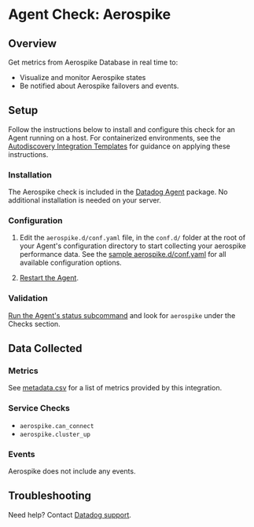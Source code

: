 # Agent Check: Aerospike

## Overview

Get metrics from Aerospike Database in real time to:

* Visualize and monitor Aerospike states
* Be notified about Aerospike failovers and events.

## Setup

Follow the instructions below to install and configure this check for an Agent running on a host. For containerized environments, see the [Autodiscovery Integration Templates][6] for guidance on applying these instructions.

### Installation

The Aerospike check is included in the [Datadog Agent][1] package.
No additional installation is needed on your server.

### Configuration

1. Edit the `aerospike.d/conf.yaml` file, in the `conf.d/` folder at the root of your Agent's configuration directory to start collecting your aerospike performance data. See the [sample aerospike.d/conf.yaml][1] for all available configuration options.

2. [Restart the Agent][2].

### Validation

[Run the Agent's status subcommand][3] and look for `aerospike` under the Checks section.

## Data Collected

### Metrics

See [metadata.csv][4] for a list of metrics provided by this integration.

### Service Checks

- `aerospike.can_connect`
- `aerospike.cluster_up`

### Events

Aerospike does not include any events.

## Troubleshooting

Need help? Contact [Datadog support][5].

[1]: https://github.com/DataDog/integrations-core/blob/master/aerospike/datadog_checks/aerospike/data/conf.yaml.example
[2]: https://docs.datadoghq.com/agent/guide/agent-commands/?tab=agentv6#start-stop-and-restart-the-agent
[3]: https://docs.datadoghq.com/agent/guide/agent-commands/?tab=agentv6#agent-status-and-information
[4]: https://github.com/DataDog/integrations-core/blob/master/aerospike/metadata.csv
[5]: https://docs.datadoghq.com/help
[6]: https://docs.datadoghq.com/agent/autodiscovery/integrations
